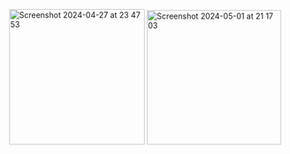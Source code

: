 <img width="245" alt="Screenshot 2024-04-27 at 23 47 53" src="https://github.com/F4rab1/AppStoreClone/assets/115568888/fcebb7ad-e295-4d39-9d21-7b0831aa3922">
<img width="243" alt="Screenshot 2024-05-01 at 21 17 03" src="https://github.com/F4rab1/AppStoreClone/assets/115568888/89271297-83e7-4783-b087-2d7303842cfb">
